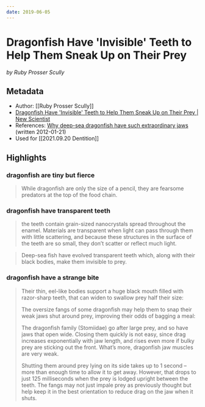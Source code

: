 ```yaml
---
date: 2019-06-05
---
```


# Dragonfish Have 'Invisible' Teeth to Help Them Sneak Up on Their Prey 
<cite>by Ruby Prosser Scully</cite>

## Metadata
- Author: [[Ruby Prosser Scully]]
- [Dragonfish Have 'Invisible' Teeth to Help Them Sneak Up on Their Prey | New Scientist](https://newscientist.com/article/2205559-dragonfish-have-invisible-teeth-to-help-them-sneak-up-on-their-prey)
- References: [Why deep-sea dragonfish have such extraordinary jaws](https://www.newscientist.com/article/mg21328485-400-why-deep-sea-dragonfish-have-such-extraordinary-jaws/) (written 2012-01-21)
- Used for [[2021.09.20 Dentition]]

## Highlights

### dragonfish are tiny but fierce

> While dragonfish are only the size of a pencil, they are fearsome predators at the top of the food chain.
> 
### dragonfish have transparent teeth

> the teeth contain grain-sized nanocrystals spread throughout the enamel. Materials are transparent when light can pass through them with little scattering, and because these structures in the surface of the teeth are so small, they don’t scatter or reflect much light.

> Deep-sea fish have evolved transparent teeth which, along with their black bodies, make them invisible to prey.

### dragonfish have a strange bite

> Their thin, eel-like bodies support a huge black mouth filled with razor-sharp teeth, that can widen to swallow prey half their size:
> 
> The oversize fangs of some dragonfish may help them to snap their weak jaws shut around prey, improving their odds of bagging a meal: 
> 
> The dragonfish family (Stomiidae) go after large prey, and so have jaws that open wide. Closing them quickly is not easy, since drag increases exponentially with jaw length, and rises even more if bulky prey are sticking out the front. What’s more, dragonfish jaw muscles are very weak.
> 
> Shutting them around prey lying on its side takes up to 1 second – more than enough time to allow it to get away. However, that drops to just 125 milliseconds when the prey is lodged upright between the teeth. The fangs may not just impale prey as previously thought but help keep it in the best orientation to reduce drag on the jaw when it shuts.





